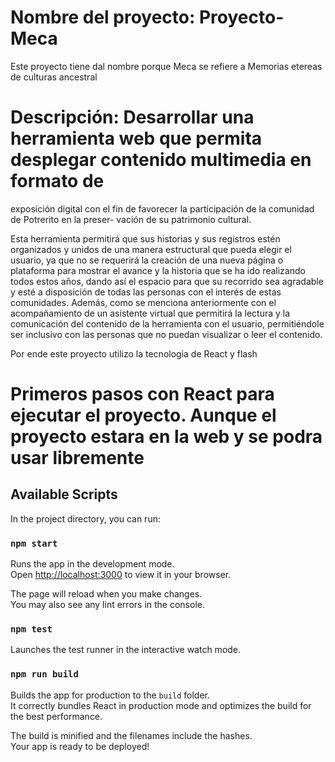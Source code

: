 # Nombre del proyecto: Proyecto-Meca 

Este proyecto tiene dal nombre porque Meca se refiere a Memorias etereas de culturas ancestral
 
# Descripción: Desarrollar una herramienta web que permita desplegar contenido multimedia en formato de
exposición digital con el fin de favorecer la participación de la comunidad de Potrerito en la preser-
vación de su patrimonio cultural.

Esta herramienta permitirá que sus historias y sus registros estén organizados y unidos de una manera estructural que pueda elegir el usuario, ya que no se requerirá la creación de una nueva página o plataforma para mostrar el avance y la historia que se ha ido realizando todos estos años, dando así el espacio para que su recorrido sea agradable y esté a disposición de todas las personas con el interés de estas comunidades. 
Además, como se menciona anteriormente con el acompañamiento de un asistente virtual que permitirá la lectura y la comunicación del contenido de la herramienta con el usuario, permitiéndole ser inclusivo con las personas que no puedan visualizar o leer el contenido.

Por ende este proyecto utilizo la tecnologia de React y flash

# Primeros pasos con React para ejecutar el proyecto. Aunque el proyecto estara en la web y se podra usar libremente



## Available Scripts

In the project directory, you can run:

### `npm start`

Runs the app in the development mode.\
Open [http://localhost:3000](http://localhost:3000) to view it in your browser.

The page will reload when you make changes.\
You may also see any lint errors in the console.

### `npm test`

Launches the test runner in the interactive watch mode.

### `npm run build`

Builds the app for production to the `build` folder.\
It correctly bundles React in production mode and optimizes the build for the best performance.

The build is minified and the filenames include the hashes.\
Your app is ready to be deployed!


